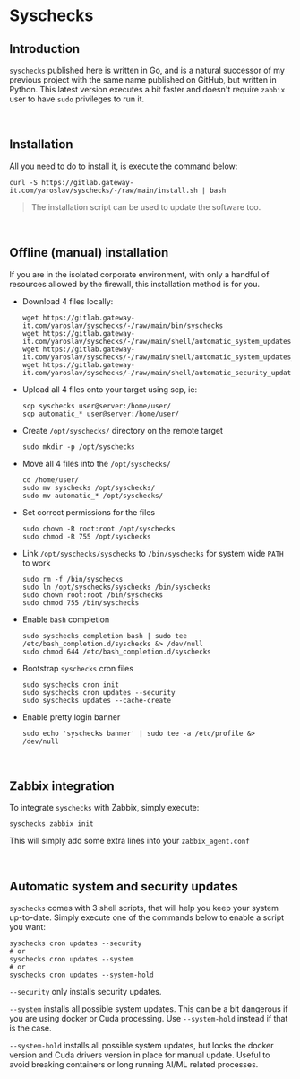# Syschecks

## Introduction

`syschecks` published here is written in Go, and is a natural successor of my
previous project with the same name published on GitHub, but written in Python.
This latest version executes a bit faster and doesn't require `zabbix` user to
have `sudo` privileges to run it.

<br>

## Installation

All you need to do to install it, is execute the command below:

```shell
curl -S https://gitlab.gateway-it.com/yaroslav/syschecks/-/raw/main/install.sh | bash
```

 > The installation script can be used to update the software too.

<br>

## Offline (manual) installation

If you are in the isolated corporate environment, with only a handful of
resources allowed by the firewall, this installation method is for you.

- Download 4 files locally:

  ```shell
  wget https://gitlab.gateway-it.com/yaroslav/syschecks/-/raw/main/bin/syschecks
  wget https://gitlab.gateway-it.com/yaroslav/syschecks/-/raw/main/shell/automatic_system_updates.sh
  wget https://gitlab.gateway-it.com/yaroslav/syschecks/-/raw/main/shell/automatic_system_updates_hold.sh
  wget https://gitlab.gateway-it.com/yaroslav/syschecks/-/raw/main/shell/automatic_security_updates.sh
  ```

- Upload all 4 files onto your target using scp, ie:

  ```shell
  scp syschecks user@server:/home/user/
  scp automatic_* user@server:/home/user/
  ```

- Create `/opt/syschecks/` directory on the remote target

  ```shell
  sudo mkdir -p /opt/syschecks
  ```

- Move all 4 files into the `/opt/syschecks/`

  ```shell
  cd /home/user/
  sudo mv syschecks /opt/syschecks/
  sudo mv automatic_* /opt/syschecks/
  ```

- Set correct permissions for the files

  ```shell
  sudo chown -R root:root /opt/syschecks
  sudo chmod -R 755 /opt/syschecks
  ```

- Link `/opt/syschecks/syschecks` to `/bin/syschecks` for system wide `PATH` to work

  ```shell
  sudo rm -f /bin/syschecks
  sudo ln /opt/syschecks/syschecks /bin/syschecks
  sudo chown root:root /bin/syschecks
  sudo chmod 755 /bin/syschecks
  ```

- Enable `bash` completion

   ```shell
   sudo syschecks completion bash | sudo tee /etc/bash_completion.d/syschecks &> /dev/null
   sudo chmod 644 /etc/bash_completion.d/syschecks
   ```

- Bootstrap `syschecks` cron files

  ```shell
  sudo syschecks cron init
  sudo syschecks cron updates --security
  sudo syschecks updates --cache-create
  ```

- Enable pretty login banner

  ```shell
  sudo echo 'syschecks banner' | sudo tee -a /etc/profile &> /dev/null
  ```

<br>

## Zabbix integration

To integrate `syschecks` with Zabbix, simply execute:

```shell
syschecks zabbix init
```

This will simply add some extra lines into your `zabbix_agent.conf`

<br>

## Automatic system and security updates

`syschecks` comes with 3 shell scripts, that will help you keep your system
up-to-date. Simply execute one of the commands below to enable a script you want:

```shell
syschecks cron updates --security
# or
syschecks cron updates --system
# or
syschecks cron updates --system-hold
```

`--security` only installs security updates.

`--system` installs all possible system updates. This can be a bit dangerous if
you are using docker or Cuda processing. Use `--system-hold` instead if that is
the case.

`--system-hold` installs all possible system updates, but locks the docker
version and Cuda drivers version in place for manual update. Useful to avoid
breaking containers or long running AI/ML related processes.
